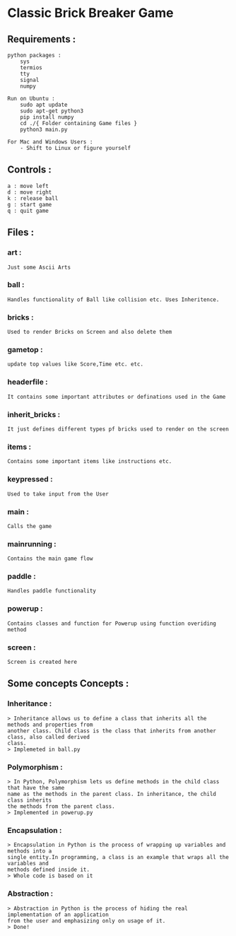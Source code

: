 # Classic Brick Breaker Game 

## Requirements :
    python packages :
        sys
        termios
        tty
        signal
        numpy
    
    Run on Ubuntu :
        sudo apt update
        sudo apt-get python3
        pip install numpy
        cd ./{ Folder containing Game files }
        python3 main.py

    For Mac and Windows Users : 
        - Shift to Linux or figure yourself 

## Controls :
    a : move left
    d : move right
    k : release ball
    g : start game
    q : quit game
 
## Files :
 ### art :
    Just some Ascii Arts
 
 ### ball :
    Handles functionality of Ball like collision etc. Uses Inheritence.

 ### bricks : 
    Used to render Bricks on Screen and also delete them

 ### gametop : 
    update top values like Score,Time etc. etc.

 ### headerfile :
    It contains some important attributes or definations used in the Game

 ### inherit_bricks :
    It just defines different types pf bricks used to render on the screen

 ### items :
    Contains some important items like instructions etc.

 ### keypressed : 
    Used to take input from the User

 ### main :
    Calls the game

 ###  mainrunning :
    Contains the main game flow

 ### paddle :
    Handles paddle functionality

 ### powerup :
    Contains classes and function for Powerup using function overiding method

 ### screen :
    Screen is created here

## Some concepts Concepts :
 ### Inheritance :
    > Inheritance allows us to define a class that inherits all the methods and properties from 
    another class. Child class is the class that inherits from another class, also called derived
    class.
    > Implemeted in ball.py

 ### Polymorphism :
    > In Python, Polymorphism lets us define methods in the child class that have the same 
    name as the methods in the parent class. In inheritance, the child class inherits 
    the methods from the parent class.
    > Implemented in powerup.py

 ### Encapsulation :
    > Encapsulation in Python is the process of wrapping up variables and methods into a 
    single entity.In programming, a class is an example that wraps all the variables and 
    methods defined inside it.
    > Whole code is based on it

 ### Abstraction :
    > Abstraction in Python is the process of hiding the real implementation of an application 
    from the user and emphasizing only on usage of it.
    > Done!
